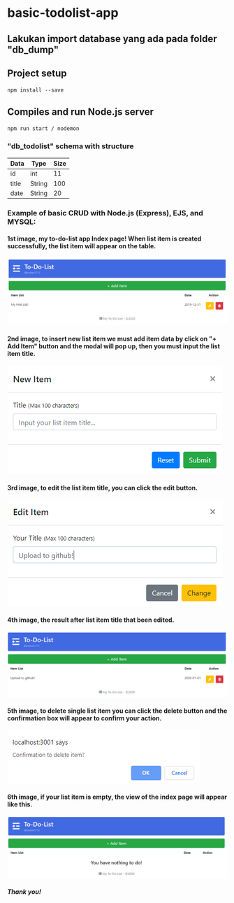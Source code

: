 # basic-todolist-app

## Lakukan import database yang ada pada folder "db_dump"

## Project setup
```
npm install --save
```
## Compiles and run Node.js server
```
npm run start / nodemon
```
### "db_todolist" schema with structure
Data | Type | Size
------------ | -------------| -------------
id | int | 11
title | String | 100
date | String | 20

### Example of basic CRUD with Node.js (Express), EJS, and MYSQL:
#### 1st image, my to-do-list app Index page! When list item is created successfully, the list item will appear on the table.

![First image](https://raw.githubusercontent.com/badawi1713/basic-todolist/master/public/images/image1.PNG)

#### 2nd image, to insert new list item we must add item data by click on "+ Add Item" button and the modal will pop up, then you must input the list item title.

![Second image](https://raw.githubusercontent.com/badawi1713/basic-todolist/master/public/images/image2.PNG)

#### 3rd image, to edit the list item title, you can click the edit button.

![Third image](https://raw.githubusercontent.com/badawi1713/basic-todolist/master/public/images/image3.PNG)

#### 4th image, the result after list item title that been edited.

![Fourth image](https://raw.githubusercontent.com/badawi1713/basic-todolist/master/public/images/image4.PNG)

#### 5th image, to delete single list item you can click the delete button and the confirmation box will appear to confirm your action.

![Fifth image](https://raw.githubusercontent.com/badawi1713/basic-todolist/master/public/images/image5.PNG)

#### 6th image, if your list item is empty, the view of the index page will appear like this.

![Sixth image](https://raw.githubusercontent.com/badawi1713/basic-todolist/master/public/images/image6.PNG)

##### Thank you!
